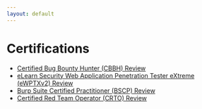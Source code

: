 ```yaml
---
layout: default
---
```


# Certifications

- <a href="./certification/certified-bug-bounty-hunter-cbbh.html">Certified Bug Bounty Hunter (CBBH) Review</a>
- <a href="./">eLearn Security Web Application Penetration Tester eXtreme (eWPTXv2) Review</a>
- <a href="./">Burp Suite Certified Practitioner (BSCP) Review</a>
- <a href="./">Certified Red Team Operator (CRTO) Review</a>
